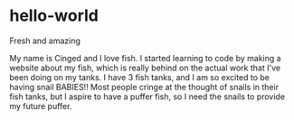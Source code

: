 # hello-world
Fresh and amazing

My name is Cinged and I love fish. I started learning to code by making a website about my fish, which is really behind on the actual work that I've been doing on my tanks. 
I have 3 fish tanks, and I am so excited to be having snail BABIES!! Most people cringe at the thought of snails in their fish tanks, but I aspire to have a puffer fish, so I need the snails to provide my future puffer. 
